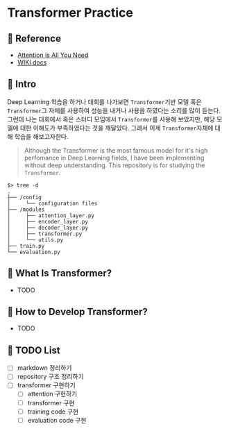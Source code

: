 # Transformer Practice   

## 🍮 Reference   
* [Attention is All You Need](https://arxiv.org/pdf/1706.03762.pdf)    
* [WIKI docs](https://wikidocs.net/31379)    

## 🍭 Intro   
  Deep Learning 학습을 하거나 대회를 나가보면 `Transformer`기반 모델 혹은 `Transformer`그 자체를 사용하여 성능을 내거나 사용을 하였다는 소리를 많이 듣는다. 그런데 나는 대회에서 혹은 스터디 모임에서 `Transformer`를 사용해 보았지만, 해당 모델에 대한 이해도가 부족하였다는 것을 깨달았다. 그래서 이제 `Transformer`자체에 대해 학습을 해보고자한다.   
 
> Although the Transformer is the most famous model for it's high perfomance in Deep Learning fields, I have been implementing without deep understanding. This repository is for studying the `Transformer`.  

```
$> tree -d
.
├── /config
│     └── configuration files 
├── /modules
│     ├── attention_layer.py
│     ├── encoder_layer.py
│     ├── decoder_layer.py
│     ├── transformer.py
│     └── utils.py
├── train.py
└── evaluation.py
```   

## 🧁 What Is Transformer?   
* TODO

## 🍰 How to Develop Transformer?   
* TODO   

## 🥧 TODO List   
- [ ] markdown 정리하기   
- [ ] repository 구조 정리하기   
- [ ] transformer 구현하기    
	- [ ] attention 구현하기   
	- [ ] transformer 구현   
	- [ ] training code 구현   
	- [ ] evaluation code 구현   
